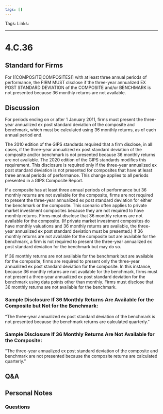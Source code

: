 ```yaml
---
tags: []
---
```

Tags:
Links: 
___
# 4.C.36
## Standard for Firms
For [[COMPOSITE|COMPOSITES]] with at least three annual periods of performance, the FIRM MUST disclose if the three-year annualized EX POST STANDARD DEVIATION of the COMPOSITE and/or BENCHMARK is not presented because 36 monthly returns are not available.
## Discussion
For periods ending on or after 1 January 2011, firms must present the three-year annualized ex post standard deviation of the composite and benchmark, which must be calculated using 36 monthly returns, as of each annual period end.

The 2010 edition of the GIPS standards required that a firm disclose, in all cases, if the three-year annualized ex post standard deviation of the composite and/or benchmark is not presented because 36 monthly returns are not available. The 2020 edition of the GIPS standards modifies this requirement. This disclosure is required only if the three-year annualized ex post standard deviation is not presented for composites that have at least three annual periods of performance. This change applies to all periods presented in a GIPS Composite Report.

If a composite has at least three annual periods of performance but 36 monthly returns are not available for the composite, firms are not required to present the three-year annualized ex post standard deviation for either the benchmark or the composite. This scenario often applies to private market investment composites because they are not required to have monthly returns. Firms must disclose that 36 monthly returns are not available for the composite. (If private market investment composites do have monthly valuations and 36 monthly returns are available, the three-year annualized ex post standard deviation must be presented.) If 36 monthly returns are not available for the composite but are available for the benchmark, a firm is not required to present the three-year annualized ex post standard deviation for the benchmark but may do so.

If 36 monthly returns are not available for the benchmark but are available for the composite, firms are required to present only the three-year annualized ex post standard deviation for the composite. In this instance, because 36 monthly returns are not available for the benchmark, firms must not present a three-year annualized ex post standard deviation for the benchmark using data points other than monthly. Firms must disclose that 36 monthly returns are not available for the benchmark.
### Sample Disclosure If 36 Monthly Returns Are Available for the Composite but Not for the Benchmark:
“The three-year annualized ex post standard deviation of the benchmark is not presented because the benchmark returns are calculated quarterly.”
### Sample Disclosure If 36 Monthly Returns Are Not Available for the Composite:
“The three-year annualized ex post standard deviation of the composite and benchmark are not presented because the composite returns are calculated quarterly.”
## Q&A

## Personal Notes

### Questions